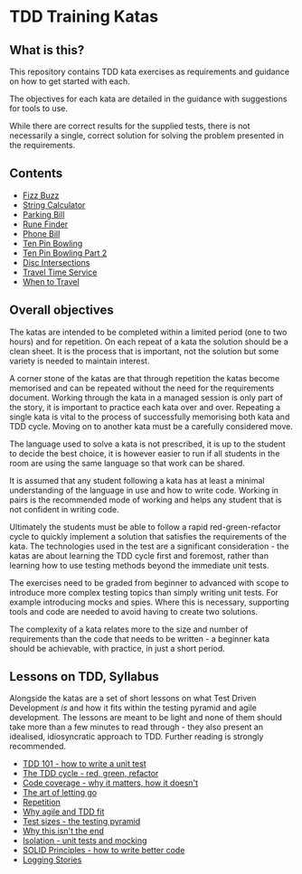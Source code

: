 # TDD Training Katas

## What is this?
This repository contains TDD kata exercises as requirements and guidance on
how to get started with each.

The objectives for each kata are detailed in the guidance with suggestions for
tools to use.

While there are correct results for the supplied tests, there is not necessarily
a single, correct solution for solving the problem presented in the requirements.

## Contents
* [Fizz Buzz](./src/site/markdown/katas/FizzBuzz/README.md)
* [String Calculator](./src/site/markdown/katas/StringCalculator/README.md)
* [Parking Bill](./src/site/markdown/katas/ParkingBill/README.md)
* [Rune Finder](./src/site/markdown/katas/RuneFinder/README.md)
* [Phone Bill](./src/site/markdown/katas/PhoneBill/README.md)
* [Ten Pin Bowling](./src/site/markdown/katas/TenPinBowling/README.md)
* [Ten Pin Bowling Part 2](./src/site/markdown/katas/TenPinBowlingPartTwo/README.md)
* [Disc Intersections](./src/site/markdown/katas/DiscIntersections/README.md)
* [Travel Time Service](./src/site/markdown/katas/TravelTimeCalculator/README.md)
* [When to Travel](./src/site/markdown/katas/WhenToTravel/README.md)

## Overall objectives
The katas are intended to be completed within a limited period (one to two hours) and for repetition. On each repeat of
a kata the solution should be a clean sheet. It is the process that is important, not the solution but some variety is
needed to maintain interest.

A corner stone of the katas are that through repetition the katas become memorised and can be repeated without the need
for the requirements document. Working through the kata in a managed session is only part of the story, it is important
to practice each kata over and over. Repeating a single kata is vital to the process of successfully memorising both
kata and TDD cycle. Moving on to another kata must be a carefully considered move.

The language used to solve a kata is not prescribed, it is up to the student to decide the best choice, it is however
easier to run if all students in the room are using the same language so that work can be shared.

It is assumed that any student following a kata has at least a minimal understanding of the language in use and how to
write code. Working in pairs is the recommended mode of working and helps any student that is not confident in writing
code.

Ultimately the students must be able to follow a rapid red-green-refactor cycle
to quickly implement a solution that satisfies the requirements of the kata. The
technologies used in the test are a significant consideration - the katas are
about learning the TDD cycle first and foremost, rather than learning how to use
testing methods beyond the immediate unit tests.

The exercises need to be graded from beginner to advanced with scope to introduce more complex testing topics than
simply writing unit tests. For example introducing mocks and spies. Where this is necessary, supporting tools and code
are needed to avoid having to create two solutions.

The complexity of a kata relates more to the size and number of requirements than the code that needs to be written - a
beginner kata should be achievable, with practice, in just a short period.

## Lessons on TDD, Syllabus

Alongside the katas are a set of short lessons on what Test Driven Development *is*
and how it fits within the testing pyramid and agile development. The lessons are meant to be light and none of them
should take more than a few minutes to read through - they also present an idealised, idiosyncratic approach to TDD.
Further reading is strongly recommended.

* [TDD 101 - how to write a unit test](./src/site/markdown/Documentation/TDD101.md)
* [The TDD cycle - red, green, refactor](./src/site/markdown/Documentation/TheTDDCycle.md)
* [Code coverage - why it matters, how it doesn't](./src/site/markdown/Documentation/CodeCoverage.md)
* [The art of letting go](./src/site/markdown/Documentation/LettingGo.md)
* [Repetition](./src/site/markdown/Documentation/Repetition.md)
* [Why agile and TDD fit](./src/site/markdown/Documentation/agileTDD.md)
* [Test sizes - the testing pyramid](./src/site/markdown/Documentation/TestSizes.md)
* [Why this isn't the end](./src/site/markdown/Documentation/AdvancedTDD.md)
* [Isolation - unit tests and mocking](./src/site/markdown/Documentation/TestingInIsolation.md)
* [SOLID Principles - how to write better code](./src/site/markdown/Documentation/Solid.md)
* [Logging Stories](./src/site/markdown/Documentation/LoggingStories.md)
